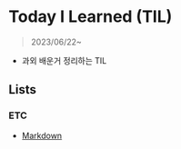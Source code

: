 # Today I Learned (TIL)

> 2023/06/22~

* 과외 배운거 정리하는 TIL

## Lists

### 	ETC

* [Markdown](https://github.com/daldal22/TIL)

  